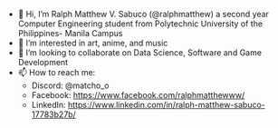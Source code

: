 - 👋 Hi, I’m Ralph Matthew V. Sabuco (@ralphmatthew) a second year Computer Engineering student from Polytechnic University of the Philippines- Manila Campus
- 👀 I’m interested in art, anime, and music
- 💞️ I’m looking to collaborate on Data Science, Software and Game Development
- 📫 How to reach me:
  -   Discord: @matcho_o
  -   Facebook: https://www.facebook.com/ralphmatthewww/
  -   LinkedIn: https://www.linkedin.com/in/ralph-matthew-sabuco-17783b27b/
<!---
ralphmatthew/ralphmatthew is a ✨ special ✨ repository because its `README.md` (this file) appears on your GitHub profile.
You can click the Preview link to take a look at your changes.
--->

